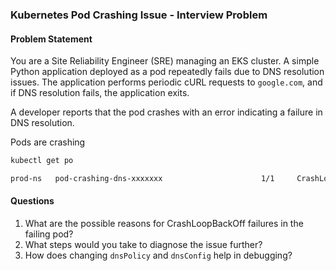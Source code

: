 
### **Kubernetes Pod Crashing Issue - Interview Problem**  

#### **Problem Statement**  
You are a Site Reliability Engineer (SRE) managing an EKS cluster. 
A simple Python application deployed as a pod repeatedly fails due to DNS resolution issues. The application performs periodic cURL requests to `google.com`, and if DNS resolution fails, the application exits.  

A developer reports that the pod crashes with an error indicating a failure in DNS resolution.  

Pods are crashing

```bash
kubectl get po 

prod-ns   pod-crashing-dns-xxxxxxx                      1/1     CrashLoopBackOff   1661 (2m ago)   54m
```


#### **Questions**  
1. What are the possible reasons for CrashLoopBackOff failures in the failing pod?  
2. What steps would you take to diagnose the issue further?  
3. How does changing `dnsPolicy` and `dnsConfig` help in debugging?  

